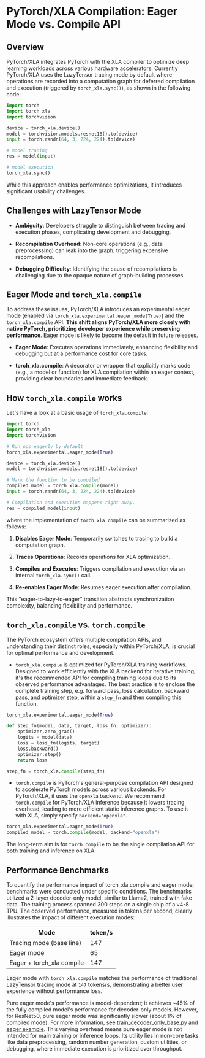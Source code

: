 # PyTorch/XLA Compilation: Eager Mode vs. Compile API

## Overview

PyTorch/XLA integrates PyTorch with the XLA compiler to optimize deep learning
workloads across various hardware accelerators. Currently PyTorch/XLA uses the
LazyTensor tracing mode by default where operations are recorded into a
computation graph for deferred compilation and execution (triggered by
`torch_xla.sync()`), as shown in the following code:

```python
import torch
import torch_xla
import torchvision

device = torch_xla.device()
model = torchvision.models.resnet18().to(device)
input = torch.randn(64, 3, 224, 224).to(device)

# model tracing
res = model(input)

# model execution
torch_xla.sync()
```

While this approach enables performance optimizations, it introduces significant
usability challenges.

## Challenges with LazyTensor Mode

- **Ambiguity**: Developers struggle to distinguish between tracing and
execution phases, complicating development and debugging.

- **Recompilation Overhead**: Non-core operations (e.g., data preprocessing) can
leak into the graph, triggering expensive recompilations.

- **Debugging Difficulty**: Identifying the cause of recompilations is
challenging due to the opaque nature of graph-building processes.

## Eager Mode and `torch_xla.compile`

To address these issues, PyTorch/XLA introduces an experimental eager mode
(enabled via `torch_xla.experimental.eager_mode(True)`) and the
`torch_xla.compile` API. **This shift aligns PyTorch/XLA more closely with
native PyTorch, prioritizing developer experience while preserving
performance**. Eager mode is likely to become the default in future releases.

- **Eager Mode**: Executes operations immediately, enhancing flexibility and
debugging but at a performance cost for core tasks.

- **torch_xla.compile**: A decorator or wrapper that explicitly marks code
(e.g., a model or function) for XLA compilation within an eager context,
providing clear boundaries and immediate feedback.

## How `torch_xla.compile` works

Let's have a look at a basic usage of `torch_xla.compile`:

```python
import torch
import torch_xla
import torchvision

# Run ops eagerly by default
torch_xla.experimental.eager_mode(True)

device = torch_xla.device()
model = torchvision.models.resnet18().to(device)

# Mark the function to be compiled
compiled_model = torch_xla.compile(model)
input = torch.randn(64, 3, 224, 224).to(device)

# Compilation and execution happens right away.
res = compiled_model(input)
```

where the implementation of `torch_xla.compile` can be summarized as follows:

1. **Disables Eager Mode**: Temporarily switches to tracing to build a
    computation graph.

2. **Traces Operations**: Records operations for XLA optimization.

3. **Compiles and Executes**: Triggers compilation and execution via an
    internal `torch_xla.sync()` call.

4. **Re-enables Eager Mode**: Resumes eager execution after compilation.

This "eager-to-lazy-to-eager" transition abstracts synchronization complexity,
balancing flexibility and performance.

## `torch_xla.compile` vs. `torch.compile`

The PyTorch ecosystem offers multiple compilation APIs, and understanding their
distinct roles, especially within PyTorch/XLA, is crucial for optimal
performance and development.

- `torch_xla.compile` is optimized for PyTorch/XLA training workflows. Designed
to work efficiently with the XLA backend for iterative training, it's the
recommended API for compiling training loops due to its observed performance
advantages. The best practice is to enclose the complete training step, e.g.
forward pass, loss calculation, backward pass, and optimizer step, within a
`step_fn` and then compiling this function.

``` python
torch_xla.experimental.eager_mode(True)

def step_fn(model, data, target, loss_fn, optimizer):
    optimizer.zero_grad()
    logits = model(data)
    loss = loss_fn(logits, target)
    loss.backward()
    optimizer.step()
    return loss

step_fn = torch_xla.compile(step_fn)
```

- `torch.compile` is PyTorch's general-purpose compilation API designed to
accelerate PyTorch models across various backends. For PyTorch/XLA, it uses the
`openxla` backend. We recommend `torch.compile` for PyTorch/XLA inference
because it lowers tracing overhead, leading to more efficient static inference
graphs. To use it with XLA, simply specify `backend="openxla"`.

``` python
torch_xla.experimental.eager_mode(True)
compiled_model = torch.compile(model, backend="openxla")
```

The long-term aim is for `torch.compile` to be the single compilation API for
both training and inference on XLA.

## Performance Benchmarks

To quantify the performance impact of torch_xla.compile and eager mode,
benchmarks were conducted under specific conditions. The benchmarks utilized a
2-layer decoder-only model, similar to Llama2, trained with fake data. The
training process spanned 300 steps on a single chip of a v4-8 TPU. The observed
performance, measured in tokens per second, clearly illustrates the impact of
different execution modes:

| Mode                        | token/s |
|-----------------------------|---------|
| Tracing mode (base line)    | 147     |
| Eager mode                  | 65      |
| Eager + torch_xla compile   | 147     |

Eager mode with `torch_xla.compile` matches the performance of traditional
LazyTensor tracing mode at `147` tokens/s, demonstrating a better user
experience without performance loss.

Pure eager mode's performance is model-dependent; it achieves ~45% of the fully
compiled model's performance for decoder-only models. However, for ResNet50,
pure eager mode was significantly slower (about 1% of compiled mode). For more
information, see [train_decoder_only_base.py](https://github.com/pytorch/xla/blob/master/examples/train_decoder_only_base.py)
and [eager example](https://github.com/pytorch/xla/tree/master/examples/eager).
This varying overhead means pure eager mode is not intended for main training or
inference loops. Its utility lies in non-core tasks like data preprocessing,
random number generation, custom utilities, or debugging, where immediate
execution is prioritized over throughput.
